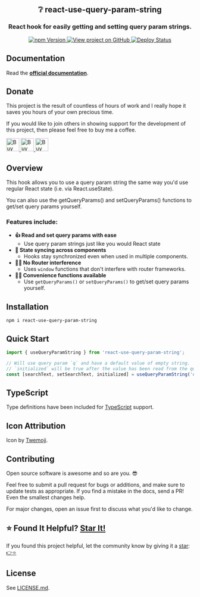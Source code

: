 <h2 align="center">
  ❔ react-use-query-param-string
</h2>
<h3 align="center">
  React hook for easily getting and setting query param strings.
</h3>
<p align="center">
  <a href="https://badge.fury.io/js/react-use-query-param-string" target="_blank" rel="noopener noreferrer">
    <img src="https://badge.fury.io/js/react-use-query-param-string.svg" alt="npm Version" />
  </a>
  <a href="https://github.com/justinmahar/react-use-query-param-string/" target="_blank" rel="noopener noreferrer">
    <img src="https://img.shields.io/badge/GitHub-Source-success" alt="View project on GitHub" />
  </a>
  <a href="https://github.com/justinmahar/react-use-query-param-string/actions?query=workflow%3ADeploy" target="_blank" rel="noopener noreferrer">
    <img src="https://github.com/justinmahar/react-use-query-param-string/workflows/Deploy/badge.svg" alt="Deploy Status" />
  </a>
</p>

## Documentation

Read the **[official documentation](https://justinmahar.github.io/react-use-query-param-string/)**.

## Donate 

This project is the result of countless of hours of work and I really hope it saves you hours of your own precious time.

If you would like to join others in showing support for the development of this project, then please feel free to buy me a coffee.

<a href="https://paypal.me/thejustinmahar/5">
  <img src="https://justinmahar.github.io/react-use-query-param-string/support/coffee-1.png" alt="Buy me a coffee" height="35" />
</a> <a href="https://paypal.me/thejustinmahar/15">
  <img src="https://justinmahar.github.io/react-use-query-param-string/support/coffee-3.png" alt="Buy me 3 coffees" height="35" />
</a> <a href="https://paypal.me/thejustinmahar/25">
  <img src="https://justinmahar.github.io/react-use-query-param-string/support/coffee-5.png" alt="Buy me 5 coffees" height="35" />
</a>

## Overview

This hook allows you to use a query param string the same way you'd use regular React state (i.e. via React.useState). 

You can also use the getQueryParams() and setQueryParams() functions to get/set query params yourself.

### Features include:

- **👍 Read and set query params with ease**
  - Use query param strings just like you would React state
- **🔄 State syncing across components**
  - Hooks stay synchronized even when used in multiple components.
- **🙅‍♂️ No Router interference**
  - Uses `window` functions that don't interfere with router frameworks.
- **💁‍♀️ Convenience functions available**
  - Use `getQueryParams()` or `setQueryParams()` to get/set query params yourself.

## Installation

```
npm i react-use-query-param-string
```

## Quick Start

```jsx
import { useQueryParamString } from 'react-use-query-param-string';
```

```jsx
// Will use query param `q` and have a default value of empty string.
// `initialized` will be true after the value has been read from the query params.
const [searchText, setSearchText, initialized] = useQueryParamString('q', '');
```

## TypeScript

Type definitions have been included for [TypeScript](https://www.typescriptlang.org/) support.

## Icon Attribution

Icon by [Twemoji](https://github.com/twitter/twemoji).

## Contributing

Open source software is awesome and so are you. 😎

Feel free to submit a pull request for bugs or additions, and make sure to update tests as appropriate. If you find a mistake in the docs, send a PR! Even the smallest changes help.

For major changes, open an issue first to discuss what you'd like to change.

## ⭐ Found It Helpful? [Star It!](https://github.com/justinmahar/react-use-query-param-string/stargazers)

If you found this project helpful, let the community know by giving it a [star](https://github.com/justinmahar/react-use-query-param-string/stargazers): [👉⭐](https://github.com/justinmahar/react-use-query-param-string/stargazers)

## License

See [LICENSE.md](https://justinmahar.github.io/react-use-query-param-string/?path=/story/license--page).